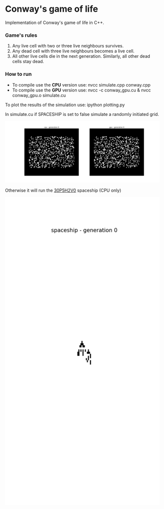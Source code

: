 # Conway's game of life

Implementation of Conway's game of life in C++.

### Game's rules

1. Any live cell with two or three live neighbours survives.
2. Any dead cell with three live neighbours becomes a live cell.
3. All other live cells die in the next generation. Similarly, all other dead cells stay dead.

### How to run

- To compile use the **CPU** version use: nvcc simulate.cpp conway.cpp
- To compile use the **GPU** version use: nvcc -c conway_gpu.cu & nvcc conway_gpu.o simulate.cu

To plot the results of the simulation use: ipython plotting.py

In simulate.cu if SPACESHIP is set to false simulate a randomly initiated grid.

![Random initiated grid](figures/RANDOM.gif)

Otherwise it will run the [30P5H2V0](https://bitstorm.org/gameoflife/lexicon/#bk5) spaceship (CPU only)

![30P5H2V0 spaceship](figures/30P5H2V0.gif)
